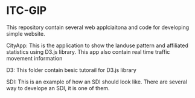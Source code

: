 # ITC-GIP
This repository contain several web applciaitona and code for developing simple website.

CityApp: This is the application to show the landuse pattern and affiliated statistics using D3.js library. This app also contain real time traffic movement information

D3: This folder contain besic tutorail for D3.js library

SDI: This is an example of how an SDI should look like. There are several way to develope an SDI, it is one of them.

